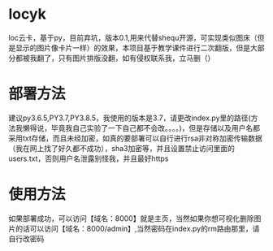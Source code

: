# locyk
loc云卡，基于py，目前弃坑，版本0.1,用来代替shequ开源，可实现类似图床（但是显示的图片像卡片一样）的效果，本项目基于教学课件进行二次翻版，但是大部分都被我翻了，只有图片排版没翻，如有侵权联系我，立马删（）

# 部署方法
建议py3.6.5,PY3.7,PY3.8.5，我使用的版本是3.7，请更改index.py里的路径(方法我懒得说，毕竟我自己实验了一下自己都不会改。。。。)，但是存储以及用户名都采用txt存储，而且未经加密，如真的要部署可以自行进行rsa非对称加密传输数据（我在网上找了好久都不成功），sha3加密等，并且设置禁止访问里面的users.txt，否则用户名泄露别怪我，并且最好https

# 使用方法
如果部署成功，可以访问【域名：8000】就是主页，当然如果你想可视化删除图片的话可以访问【域名：8000/admin】,当然密码在index.py的rm路由那里，请自行改密码